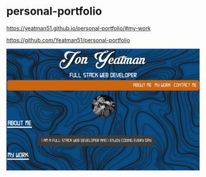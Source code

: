 # personal-portfolio

https://yeatman51.github.io/personal-portfolio/#my-work

https://github.com/Yeatman51/personal-portfolio

![web-screen](assets/imggg/web-screen.png)

